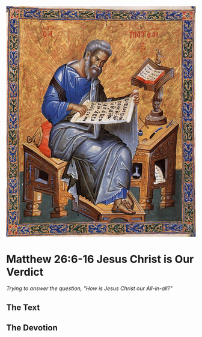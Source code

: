<img class="intro-right" src="../images/art-matthew.jpg">

# Matthew 26:6-16 Jesus Christ is Our Verdict

*Trying to answer the question, "How is Jesus Christ our All-in-all?"*

## The Text

## The Devotion